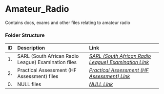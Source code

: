 # Amateur_Radio

Contains docs, exams and other files relating to amateur radio

### Folder Structure

|ID|Description|Link|
| :------------| :------------ | :------------ |
|1.|SARL (South African Radio League) Examination files|*[SARL (South African Radio League) Examination Link](https://github.com/Cale-Torino/Amateur_Radio/tree/main/1.%20SARL%20(South%20African%20Radio%20League)%20Examination%20files)*|
|2.|Practical Assessment (HF Assessment) files|*[Practical Assessment (HF Assessment) Link](https://github.com/Cale-Torino/Amateur_Radio/tree/main/2.%20Practical%20Assessment%20(HF%20Assessment))*|
|0.|NULL files|*[NULL Link](NULL)*|